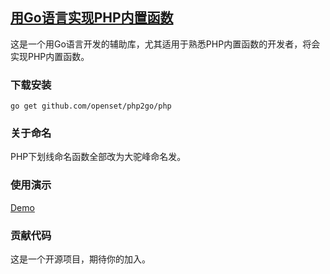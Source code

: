 ## [用Go语言实现PHP内置函数](https://openset.github.io/php2go/)

这是一个用Go语言开发的辅助库，尤其适用于熟悉PHP内置函数的开发者，将会实现PHP内置函数。

### 下载安装
```shell
go get github.com/openset/php2go/php
```

### 关于命名

PHP下划线命名函数全部改为大驼峰命名发。

### 使用演示

[Demo](main.go)

### 贡献代码

这是一个开源项目，期待你的加入。
